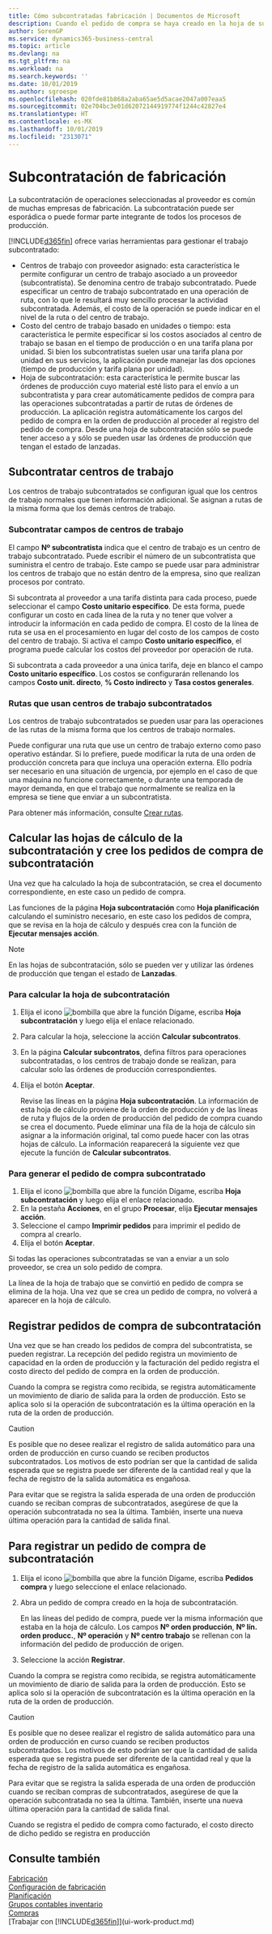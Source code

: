 ```yaml
---
title: Cómo subcontratadas fabricación | Documentos de Microsoft
description: Cuando el pedido de compra se haya creado en la hoja de subcontratación, se puede registrar.
author: SorenGP
ms.service: dynamics365-business-central
ms.topic: article
ms.devlang: na
ms.tgt_pltfrm: na
ms.workload: na
ms.search.keywords: ''
ms.date: 10/01/2019
ms.author: sgroespe
ms.openlocfilehash: 020fde81b868a2aba65ae5d5acae2047a007eaa5
ms.sourcegitcommit: 02e704bc3e01d62072144919774f1244c42827e4
ms.translationtype: HT
ms.contentlocale: es-MX
ms.lasthandoff: 10/01/2019
ms.locfileid: "2313071"
---
```

# <a name="subcontract-manufacturing"></a>Subcontratación de fabricación
La subcontratación de operaciones seleccionadas al proveedor es común de muchas empresas de fabricación. La subcontratación puede ser esporádica o puede formar parte integrante de todos los procesos de producción.

[!INCLUDE[d365fin](includes/d365fin_md.md)] ofrece varias herramientas para gestionar el trabajo subcontratado:  

- Centros de trabajo con proveedor asignado: esta característica le permite configurar un centro de trabajo asociado a un proveedor (subcontratista). Se denomina centro de trabajo subcontratado. Puede especificar un centro de trabajo subcontratado en una operación de ruta, con lo que le resultará muy sencillo procesar la actividad subcontratada. Además, el costo de la operación se puede indicar en el nivel de la ruta o del centro de trabajo.  
- Costo del centro de trabajo basado en unidades o tiempo: esta característica le permite especificar si los costos asociados al centro de trabajo se basan en el tiempo de producción o en una tarifa plana por unidad. Si bien los subcontratistas suelen usar una tarifa plana por unidad en sus servicios, la aplicación puede manejar las dos opciones (tiempo de producción y tarifa plana por unidad).  
- Hoja de subcontratación: esta característica le permite buscar las órdenes de producción cuyo material esté listo para el envío a un subcontratista y para crear automáticamente pedidos de compra para las operaciones subcontratadas a partir de rutas de órdenes de producción. La aplicación registra automáticamente los cargos del pedido de compra en la orden de producción al proceder al registro del pedido de compra. Desde una hoja de subcontratación sólo se puede tener acceso a y sólo se pueden usar las órdenes de producción que tengan el estado de lanzadas.  

## <a name="subcontract-work-centers"></a>Subcontratar centros de trabajo  
Los centros de trabajo subcontratados se configuran igual que los centros de trabajo normales que tienen información adicional. Se asignan a rutas de la misma forma que los demás centros de trabajo.  

### <a name="subcontract-work-center-fields"></a>Subcontratar campos de centros de trabajo  
El campo **Nº subcontratista** indica que el centro de trabajo es un centro de trabajo subcontratado. Puede escribir el número de un subcontratista que suministra el centro de trabajo. Este campo se puede usar para administrar los centros de trabajo que no están dentro de la empresa, sino que realizan procesos por contrato.  

Si subcontrata al proveedor a una tarifa distinta para cada proceso, puede seleccionar el campo **Costo unitario específico**. De esta forma, puede configurar un costo en cada línea de la ruta y no tener que volver a introducir la información en cada pedido de compra. El costo de la línea de ruta se usa en el procesamiento en lugar del costo de los campos de costo del centro de trabajo. Si activa el campo **Costo unitario específico**, el programa puede calcular los costos del proveedor por operación de ruta.  

Si subcontrata a cada proveedor a una única tarifa, deje en blanco el campo **Costo unitario específico**. Los costos se configurarán rellenando los campos **Costo unit. directo**, **% Costo indirecto** y **Tasa costos generales**.  

### <a name="routings-that-use-subcontract-work-centers"></a>Rutas que usan centros de trabajo subcontratados  
Los centros de trabajo subcontratados se pueden usar para las operaciones de las rutas de la misma forma que los centros de trabajo normales.  

Puede configurar una ruta que use un centro de trabajo externo como paso operativo estándar. Si lo prefiere, puede modificar la ruta de una orden de producción concreta para que incluya una operación externa. Ello podría ser necesario en una situación de urgencia, por ejemplo en el caso de que una máquina no funcione correctamente, o durante una temporada de mayor demanda, en que el trabajo que normalmente se realiza en la empresa se tiene que enviar a un subcontratista.  

Para obtener más información, consulte [Crear rutas](production-how-to-create-routings.md).  

## <a name="calculate-subcontracting-worksheets-and-create-subcontract-purchase-orders"></a>Calcular las hojas de cálculo de la subcontratación y cree los pedidos de compra de subcontratación  
Una vez que ha calculado la hoja de subcontratación, se crea el documento correspondiente, en este caso un pedido de compra.  

Las funciones de la página **Hoja subcontratación** como **Hoja planificación** calculando el suministro necesario, en este caso los pedidos de compra, que se revisa en la hoja de cálculo y después crea con la función de **Ejecutar mensajes acción**.  

> [!NOTE]  
>  En las hojas de subcontratación, sólo se pueden ver y utilizar las órdenes de producción que tengan el estado de **Lanzadas**.  

### <a name="to-calculate-the-subcontracting-worksheet"></a>Para calcular la hoja de subcontratación  
1.  Elija el icono ![bombilla que abre la función Dígame](media/ui-search/search_small.png "Dígame que desea hacer"), escriba **Hoja subcontratación** y luego elija el enlace relacionado.  
2.  Para calcular la hoja, seleccione la acción **Calcular subcontratos**.  
3.  En la página **Calcular subcontratos**, defina filtros para operaciones subcontratadas, o los centros de trabajo donde se realizan, para calcular solo las órdenes de producción correspondientes.  
4.  Elija el botón **Aceptar**.  

    Revise las líneas en la página **Hoja subcontratación**. La información de esta hoja de cálculo proviene de la orden de producción y de las líneas de ruta y flujos de la orden de producción del pedido de compra cuando se crea el documento. Puede eliminar una fila de la hoja de cálculo sin asignar a la información original, tal como puede hacer con las otras hojas de cálculo. La información reaparecerá la siguiente vez que ejecute la función de **Calcular subcontratos**.  

### <a name="to-create-the-subcontract-purchase-order"></a>Para generar el pedido de compra subcontratado  
1.  Elija el icono ![bombilla que abre la función Dígame](media/ui-search/search_small.png "Dígame que desea hacer"), escriba **Hoja subcontratación** y luego elija el enlace relacionado.  
2.  En la pestaña **Acciones**, en el grupo **Procesar**, elija **Ejecutar mensajes acción**.  
3.  Seleccione el campo **Imprimir pedidos** para imprimir el pedido de compra al crearlo.  
4.  Elija el botón **Aceptar**.  

Si todas las operaciones subcontratadas se van a enviar a un solo proveedor, se crea un solo pedido de compra.  

La línea de la hoja de trabajo que se convirtió en pedido de compra se elimina de la hoja. Una vez que se crea un pedido de compra, no volverá a aparecer en la hoja de cálculo.  

## <a name="posting-subcontract-purchase-orders"></a>Registrar pedidos de compra de subcontratación  
Una vez que se han creado los pedidos de compra del subcontratista, se pueden registrar. La recepción del pedido registra un movimiento de capacidad en la orden de producción y la facturación del pedido registra el costo directo del pedido de compra en la orden de producción.  

Cuando la compra se registra como recibida, se registra automáticamente un movimiento de diario de salida para la orden de producción. Esto se aplica solo si la operación de subcontratación es la última operación en la ruta de la orden de producción.  

> [!CAUTION]  
>  Es posible que no desee realizar el registro de salida automático para una orden de producción en curso cuando se reciben productos subcontratados. Los motivos de esto podrían ser que la cantidad de salida esperada que se registra puede ser diferente de la cantidad real y que la fecha de registro de la salida automática es engañosa.  
>   
>  Para evitar que se registra la salida esperada de una orden de producción cuando se reciban compras de subcontratados, asegúrese de que la operación subcontratada no sea la última. También, inserte una nueva última operación para la cantidad de salida final.

## <a name="to-post-a-subcontract-purchase-order"></a>Para registrar un pedido de compra de subcontratación  
1.  Elija el icono ![bombilla que abre la función Dígame](media/ui-search/search_small.png "Dígame que desea hacer"), escriba **Pedidos compra** y luego seleccione el enlace relacionado.  
2.  Abra un pedido de compra creado en la hoja de subcontratación.  

    En las líneas del pedido de compra, puede ver la misma información que estaba en la hoja de cálculo. Los campos **Nº orden producción**, **Nº lín. orden producc.**, **Nº operación** y **Nº centro trabajo** se rellenan con la información del pedido de producción de origen.  

3.  Seleccione la acción **Registrar**.  

Cuando la compra se registra como recibida, se registra automáticamente un movimiento de diario de salida para la orden de producción. Esto se aplica solo si la operación de subcontratación es la última operación en la ruta de la orden de producción.  

> [!CAUTION]  
>  Es posible que no desee realizar el registro de salida automático para una orden de producción en curso cuando se reciben productos subcontratados. Los motivos de esto podrían ser que la cantidad de salida esperada que se registra puede ser diferente de la cantidad real y que la fecha de registro de la salida automática es engañosa.  
>   
>  Para evitar que se registra la salida esperada de una orden de producción cuando se reciban compras de subcontratados, asegúrese de que la operación subcontratada no sea la última. También, inserte una nueva última operación para la cantidad de salida final.  

Cuando se registra el pedido de compra como facturado, el costo directo de dicho pedido se registra en producción  

## <a name="see-also"></a>Consulte también  
[Fabricación](production-manage-manufacturing.md)    
[Configuración de fabricación](production-configure-production-processes.md)  
[Planificación](production-planning.md)      
[Grupos contables inventario](inventory-manage-inventory.md)  
[Compras](purchasing-manage-purchasing.md)  
[Trabajar con [!INCLUDE[d365fin](includes/d365fin_md.md)]](ui-work-product.md)
